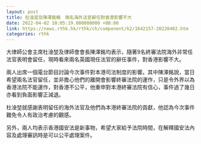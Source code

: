 ```yaml
---
layout: post
title: 杜淦堃及陳澤銘稱　兩名海外法官辭任對香港影響不大
date: 2022-04-02 10:05:19.000000000 +08:00
link: https://news.rthk.hk/rthk/ch/component/k2/1642157-20220402.htm
categories: rthk
---
```


大律師公會主席杜淦堃及律師會會長陳澤銘均表示，隨著9名終審法院海外非常任法官表明會留任，現時看來兩名英國現任法官的辭任事件，對香港影響不大。
         
兩人出席一個電台節目討論今次事件對本港司法制度的影響。其中陳澤銘說，當日希望兩名法官留任，並非擔心他們的離開會影響終審法院的運作，只是令外界以為香港法院不能運作，對香港不公平，他重申對本港終審法院有信心，事件過了幾日亦看到負面影響正減退。

杜淦堃就感謝表明留任的海外法官及他們為本港終審法院的貢獻，他認為今次事件難免令人有政治考慮的觀感。

另外，兩人均表示香港國安法是新事物，希望大家給予法院時間，在解釋國安法內容及處理審訊時是可以公平處理案件。
